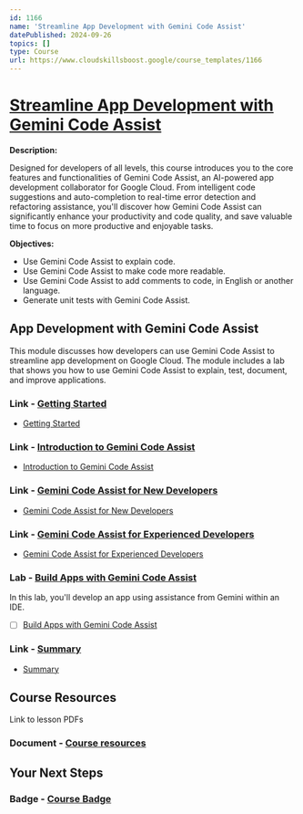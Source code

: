 ```yaml
---
id: 1166
name: 'Streamline App Development with Gemini Code Assist'
datePublished: 2024-09-26
topics: []
type: Course
url: https://www.cloudskillsboost.google/course_templates/1166
---
```


# [Streamline App Development with Gemini Code Assist](https://www.cloudskillsboost.google/course_templates/1166)

**Description:**

Designed for developers of all levels, this course introduces you to the core features and functionalities of Gemini Code Assist, an AI-powered app development collaborator for Google Cloud. From intelligent code suggestions and auto-completion to real-time error detection and refactoring assistance, you'll discover how Gemini Code Assist can significantly enhance your productivity and code quality, and save valuable time to focus on more productive and enjoyable tasks.

**Objectives:**

- Use Gemini Code Assist to explain code.
- Use Gemini Code Assist to make code more readable.
- Use Gemini Code Assist to add comments to code, in English or another language.
- Generate unit tests with Gemini Code Assist.

## App Development with Gemini Code Assist

This module discusses how developers can use Gemini Code Assist to streamline app development on Google Cloud. The module includes a lab that shows you how to use Gemini Code Assist to explain, test, document, and improve applications.

### Link - [Getting Started](https://www.cloudskillsboost.google/course_templates/1166/documents/509923)

- [Getting Started](https://storage.googleapis.com/cloud-training/cls-html5-courses/T-DEVCA-B/v1.0/index.html#/lessons/o2B3kQ75SciL6toPmBQ_xJNifoBUxrWj)

### Link - [Introduction to Gemini Code Assist](https://www.cloudskillsboost.google/course_templates/1166/documents/509924)

- [Introduction to Gemini Code Assist](https://storage.googleapis.com/cloud-training/cls-html5-courses/T-DEVCA-B/v1.0/index.html#/lessons/7kGQQZ2oU94uAqG0cjs7HyD10mfaOLyO)

### Link - [Gemini Code Assist for New Developers](https://www.cloudskillsboost.google/course_templates/1166/documents/509925)

- [Gemini Code Assist for New Developers](https://storage.googleapis.com/cloud-training/cls-html5-courses/T-DEVCA-B/v1.0/index.html#/lessons/LinlwpG0u0HfPeTpwJTh5I7A-vlIfKfS)

### Link - [Gemini Code Assist for Experienced Developers](https://www.cloudskillsboost.google/course_templates/1166/documents/509926)

- [Gemini Code Assist for Experienced Developers](https://storage.googleapis.com/cloud-training/cls-html5-courses/T-DEVCA-B/v1.0/index.html#/lessons/CQekjE9ZmRS7wmgH5TUYE5__hbyegidt)

### Lab - [Build Apps with Gemini Code Assist](https://www.cloudskillsboost.google/course_templates/1166/labs/509927)

In this lab, you'll develop an app using assistance from Gemini within an IDE.

- [ ] [Build Apps with Gemini Code Assist](../labs/Build-Apps-with-Gemini-Code-Assist.md)

### Link - [Summary](https://www.cloudskillsboost.google/course_templates/1166/documents/509928)

- [Summary](https://storage.googleapis.com/cloud-training/cls-html5-courses/T-DEVCA-B/v1.0/index.html#/lessons/GOLZeg72tlq47pDRMhdn2hcWG3u4onVX)

## Course Resources

Link to lesson PDFs

### Document - [Course resources](https://www.cloudskillsboost.google/course_templates/1166/documents/509929)

## Your Next Steps

### Badge - [Course Badge](https://www.cloudskillsboost.googleNone)
